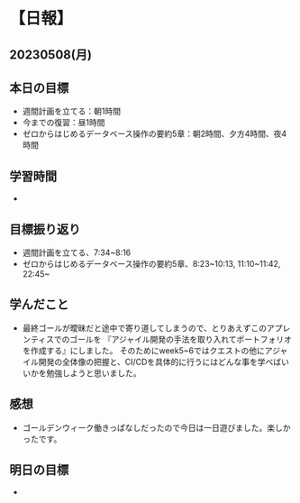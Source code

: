 # 【日報】
## 20230508(月)
## 本日の目標
- 週間計画を立てる：朝1時間
- 今までの復習：昼1時間
- ゼロからはじめるデータベース操作の要約5章：朝2時間、夕方4時間、夜4時間
## 学習時間
- 

## 目標振り返り
- 週間計画を立てる、7:34~8:16
- ゼロからはじめるデータベース操作の要約5章、8:23~10:13, 11:10~11:42, 22:45~

## 学んだこと
- 最終ゴールが曖昧だと途中で寄り道してしまうので、とりあえずこのアプレンティスでのゴールを
『アジャイル開発の手法を取り入れてポートフォリオを作成する』にしました。
そのためにweek5~6ではクエストの他にアジャイル開発の全体像の把握と、CI/CDを具体的に行うにはどんな事を学べばいいかを勉強しようと思いました。

## 感想
- ゴールデンウィーク働きっぱなしだったので今日は一日遊びました。楽しかったです。

## 明日の目標
- 


